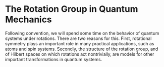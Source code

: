 # The Rotation Group in Quantum Mechanics

Following convention, we will spend some time on the behavior of quantum systems under rotations. There are two reasons for this. First, rotational symmetry plays an important role in many practical applications, such as atoms and spin systems. Secondly, the structure of the rotation group, and of Hilbert spaces on which rotations act nontrivially, are models for other important transformations in quantum systems.

